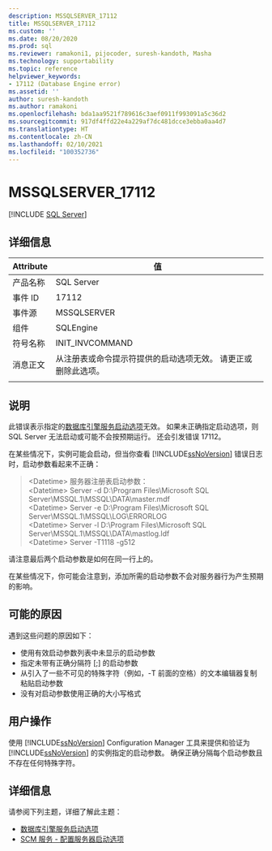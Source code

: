 ```yaml
---
description: MSSQLSERVER_17112
title: MSSQLSERVER_17112
ms.custom: ''
ms.date: 08/20/2020
ms.prod: sql
ms.reviewer: ramakoni1, pijocoder, suresh-kandoth, Masha
ms.technology: supportability
ms.topic: reference
helpviewer_keywords:
- 17112 (Database Engine error)
ms.assetid: ''
author: suresh-kandoth
ms.author: ramakoni
ms.openlocfilehash: bda1aa9521f789616c3aef0911f993091a5c36d2
ms.sourcegitcommit: 917df4ffd22e4a229af7dc481dcce3ebba0aa4d7
ms.translationtype: HT
ms.contentlocale: zh-CN
ms.lasthandoff: 02/10/2021
ms.locfileid: "100352736"
---
```

# <a name="mssqlserver_17112"></a>MSSQLSERVER_17112
 [!INCLUDE [SQL Server](../../includes/applies-to-version/sqlserver.md)]

## <a name="details"></a>详细信息

|Attribute|值|
|---|---|
|产品名称|SQL Server|
|事件 ID|17112|
|事件源|MSSQLSERVER|
|组件|SQLEngine|
|符号名称|INIT_INVCOMMAND|
|消息正文|从注册表或命令提示符提供的启动选项无效。 请更正或删除此选项。|
||

## <a name="explanation"></a>说明

此错误表示指定的[数据库引擎服务启动选项](../../database-engine/configure-windows/database-engine-service-startup-options.md)无效。 如果未正确指定启动选项，则 SQL Server 无法启动或可能不会按预期运行。 还会引发错误 17112。

在某些情况下，实例可能会启动，但当你查看 [!INCLUDE[ssNoVersion](../../includes/ssnoversion-md.md)] 错误日志时，启动参数看起来不正确：

> \<Datetime> 服务器注册表启动参数：  
\<Datetime> Server -d D:\Program Files\Microsoft SQL Server\MSSQL.1\MSSQL\DATA\master.mdf  
\<Datetime> Server -e D:\Program Files\Microsoft SQL Server\MSSQL.1\MSSQL\LOG\ERRORLOG  
\<Datetime> Server -l D:\Program Files\Microsoft SQL Server\MSSQL.1\MSSQL\DATA\mastlog.ldf  
\<Datetime> Server -T1118 -g512

请注意最后两个启动参数是如何在同一行上的。

在某些情况下，你可能会注意到，添加所需的启动参数不会对服务器行为产生预期的影响。

## <a name="possible-causes"></a>可能的原因

遇到这些问题的原因如下：

- 使用有效启动参数列表中未显示的启动参数
- 指定未带有正确分隔符 [;] 的启动参数
- 从引入了一些不可见的特殊字符（例如，-T 前面的空格）的文本编辑器复制粘贴启动参数
- 没有对启动参数使用正确的大小写格式

## <a name="user-action"></a>用户操作

使用 [!INCLUDE[ssNoVersion](../../includes/ssnoversion-md.md)] Configuration Manager 工具来提供和验证为 [!INCLUDE[ssNoVersion](../../includes/ssnoversion-md.md)] 的实例指定的启动参数。 确保正确分隔每个启动参数且不存在任何特殊字符。

## <a name="more-information"></a>详细信息

请参阅下列主题，详细了解此主题：

- [数据库引擎服务启动选项](../../database-engine/configure-windows/database-engine-service-startup-options.md)
- [SCM 服务 - 配置服务器启动选项](../../database-engine/configure-windows/scm-services-configure-server-startup-options.md)